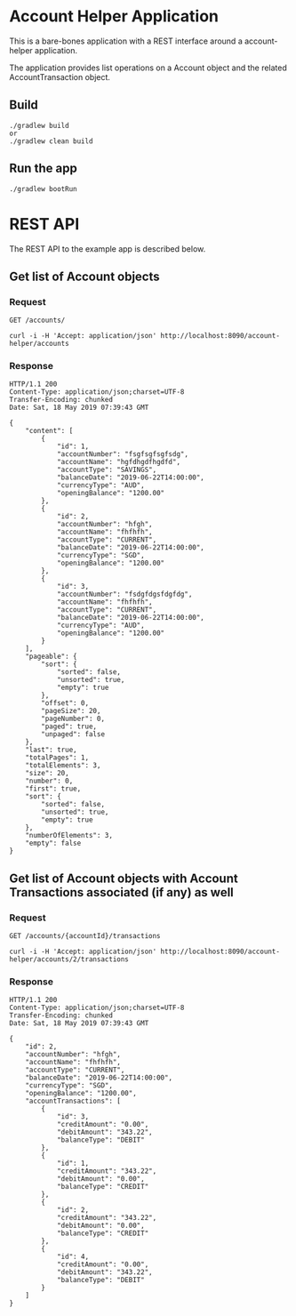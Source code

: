 # Account Helper Application

This is a bare-bones application with a REST interface around a account-helper application.

The application provides list operations on a Account object and the related AccountTransaction object.

## Build

    ./gradlew build
    or
    ./gradlew clean build

## Run the app

    ./gradlew bootRun

# REST API

The REST API to the example app is described below.

## Get list of Account objects

### Request

`GET /accounts/`

    curl -i -H 'Accept: application/json' http://localhost:8090/account-helper/accounts

### Response

    HTTP/1.1 200 
    Content-Type: application/json;charset=UTF-8
    Transfer-Encoding: chunked
    Date: Sat, 18 May 2019 07:39:43 GMT

    {
        "content": [
            {
                "id": 1,
                "accountNumber": "fsgfsgfsgfsdg",
                "accountName": "hgfdhgdfhgdfd",
                "accountType": "SAVINGS",
                "balanceDate": "2019-06-22T14:00:00",
                "currencyType": "AUD",
                "openingBalance": "1200.00"
            },
            {
                "id": 2,
                "accountNumber": "hfgh",
                "accountName": "fhfhfh",
                "accountType": "CURRENT",
                "balanceDate": "2019-06-22T14:00:00",
                "currencyType": "SGD",
                "openingBalance": "1200.00"
            },
            {
                "id": 3,
                "accountNumber": "fsdgfdgsfdgfdg",
                "accountName": "fhfhfh",
                "accountType": "CURRENT",
                "balanceDate": "2019-06-22T14:00:00",
                "currencyType": "AUD",
                "openingBalance": "1200.00"
            }
        ],
        "pageable": {
            "sort": {
                "sorted": false,
                "unsorted": true,
                "empty": true
            },
            "offset": 0,
            "pageSize": 20,
            "pageNumber": 0,
            "paged": true,
            "unpaged": false
        },
        "last": true,
        "totalPages": 1,
        "totalElements": 3,
        "size": 20,
        "number": 0,
        "first": true,
        "sort": {
            "sorted": false,
            "unsorted": true,
            "empty": true
        },
        "numberOfElements": 3,
        "empty": false
    }

## Get list of Account objects with Account Transactions associated (if any) as well
### Request

`GET /accounts/{accountId}/transactions`

    curl -i -H 'Accept: application/json' http://localhost:8090/account-helper/accounts/2/transactions

### Response

    HTTP/1.1 200 
    Content-Type: application/json;charset=UTF-8
    Transfer-Encoding: chunked
    Date: Sat, 18 May 2019 07:39:43 GMT

    {
        "id": 2,
        "accountNumber": "hfgh",
        "accountName": "fhfhfh",
        "accountType": "CURRENT",
        "balanceDate": "2019-06-22T14:00:00",
        "currencyType": "SGD",
        "openingBalance": "1200.00",
        "accountTransactions": [
            {
                "id": 3,
                "creditAmount": "0.00",
                "debitAmount": "343.22",
                "balanceType": "DEBIT"
            },
            {
                "id": 1,
                "creditAmount": "343.22",
                "debitAmount": "0.00",
                "balanceType": "CREDIT"
            },
            {
                "id": 2,
                "creditAmount": "343.22",
                "debitAmount": "0.00",
                "balanceType": "CREDIT"
            },
            {
                "id": 4,
                "creditAmount": "0.00",
                "debitAmount": "343.22",
                "balanceType": "DEBIT"
            }
        ]
    }